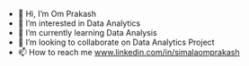 - 👋 Hi, I’m Om Prakash
- 👀 I’m interested in Data Analytics 
- 🌱 I’m currently learning Data Analysis 
- 💞️ I’m looking to collaborate on Data Analytics Project
- 📫 How to reach me www.linkedin.com/in/simalaomprakash


<!---
simalaomprakash/simalaomprakash is a ✨ special ✨ repository because its `README.md` (this file) appears on your GitHub profile.
You can click the Preview link to take a look at your changes.
--->
